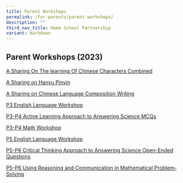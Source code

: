 ```yaml
---
title: Parent Workshops
permalink: /for-parents/parent-workshops/
description: ""
third_nav_title: Home School Partnership
variant: markdown
---
```

## Parent Workshops (2023)
[A Sharing On The learning Of Chinese Characters Combined](/files/For%20Parents%20(2023)/A%20sharing%20on%20the%20learning%20of%20Chinese%20characters%20Combined.pdf)

[A Sharing on Hanyu Pinyin](/files/For%20Parents%20(2023)/cl_parents%20workshop_hypy.pdf)

[A Sharing on Chinese Language Composition Writing](/files/For%20Parents%20(2023)/a%20sharing%20on%20chinese%20language%20composition%20writing.pdf)



[P3 English Language Workshop](/files/For%20Parents%20(2023)/2023%20P3%20EL%20Parent%20Workshop_3%20March%202023.pdf)

[P3-P4 Active Learning Approach to Answering Science MCQs](/files/For%20Parents%20(2023)/sci_2023_p3-p4_parents%20workshop_active%20learning_31%20mar_final%20(1).pdf)

[P3-P4 Math Workshop](/files/For%20Parents%20(2023)/2023_p3&4_math%20parent%20workshop_for%20school%20website.pdf)




[P5 English Language Workshop](/files/For%20Parents%20(2023)/el%20p5%20parent%20workshop_29%20march%202023.pdf)

[P5-P6 Critical Thinking Approach to Answering Science Open-Ended Questions](/files/For%20Parents%20(2023)/P5-P6_Parents%20Workshop_Critical%20Thinking%20(Science)_24%20Mar.pdf)

[P5-P6 Using Reasoning and Communication in Mathematical Problem-Solving](/files/For%20Parents%20(2023)/Reasoning%20and%20Communication%20Parents%20Workshop%202023%20Website.pdf)